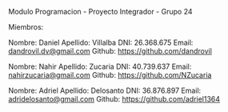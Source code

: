 Modulo Programacion - Proyecto Integrador - Grupo 24

Miembros:

Nombre: Daniel
Apellido: Villalba
DNI: 26.368.675
Email: dandrovil.dv@gmail.com
Github: https://github.com/dandrovil

Nombre: Nahir
Apellido: Zucaria
DNI: 40.739.637
Email: nahirzucaria@gmail.com
Github: https://github.com/NZucaria

Nombre: Adriel
Apellido: Delosanto
DNI: 36.876.897
Email: adridelosanto@gmail.com
Github: https://github.com/adriel1364



